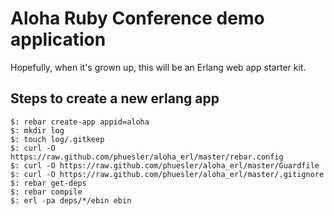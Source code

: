 # Aloha Ruby Conference demo application

Hopefully, when it's grown up, this will be an Erlang web app starter kit.

## Steps to create a new erlang app

    $: rebar create-app appid=aloha
    $: mkdir log
    $: touch log/.gitkeep
    $: curl -O https://raw.github.com/phuesler/aloha_erl/master/rebar.config
    $: curl -O https://raw.github.com/phuesler/aloha_erl/master/Guardfile
    $: curl -O https://raw.github.com/phuesler/aloha_erl/master/.gitignore
    $: rebar get-deps
    $: rebar compile
    $: erl -pa deps/*/ebin ebin
